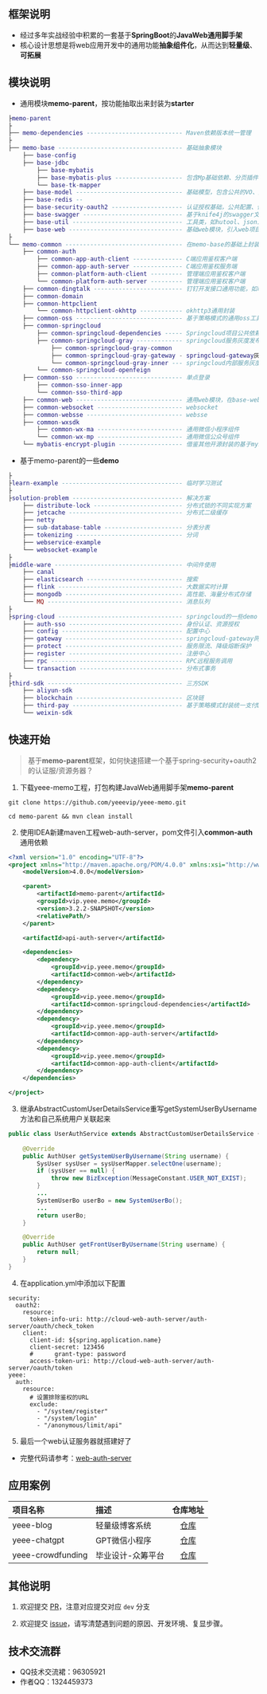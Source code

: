 ## 框架说明

- 经过多年实战经验中积累的一套基于**SpringBoot**的**JavaWeb通用脚手架**
- 核心设计思想是将web应用开发中的通用功能**抽象组件化**，从而达到**轻量级**、**可拓展**

## 模块说明

- 通用模块**memo-parent**，按功能抽取出来封装为**starter**

```lua
├memo-parent
├
├── memo-dependencies --------------------------- Maven依赖版本统一管理
├
├── memo-base ----------------------------------- 基础抽象模块
    ├── base-config
    ├── base-jdbc
        ├── base-mybatis  
        ├── base-mybatis-plus ------------------- 包含Mp基础依赖、分页插件、字段填充
        └── base-tk-mapper
    ├── base-model ------------------------------ 基础模型，包含公共的VO、异常类、注解类
    ├── base-redis -- 
    ├── base-security-oauth2 -------------------- 认证授权基础，公共配置、依赖、常亮等
    ├── base-swagger ---------------------------- 基于knife4j的swagger文档框架，只需要引入依赖添加配置即可使用
    ├── base-util ------------------------------- 工具类，如hutool、json工具、guava等
    ├── base-web -------------------------------- 基础web模块，引入web项目必须的springboot-web-starter、校验、监控等
├    
└── memo-common --------------------------------- 在memo-base的基础上封装的*通用模块*
    ├── common-auth 
        ├── common-app-auth-client -------------- C端应用鉴权客户端
        ├── common-app-auth-server -------------- C端应用鉴权服务端
        ├── common-platform-auth-client --------- 管理端应用鉴权客户端
        └── common-platform-auth-server --------- 管理端应用鉴权客户端
    ├── common-dingtalk ------------------------- 钉钉开发接口通用功能，如聊天机器人通知等 
    ├── common-domain
    ├── common-httpclient
        └── common-httpclient-okhttp ------------ okhttp3通用封装
    ├── common-oss ------------------------------ 基于策略模式的通用oss工具组件封装，如ali、七牛云等
    ├── common-springcloud 
        ├── common-springcloud-dependencies ----- Springcloud项目公共依赖，如服务配置、服务注册、负载均衡、限流熔断等
        ├── common-springcloud-gray ------------- springcloud服务灰度发布组件
            ├── common-springcloud-gray-common 
            ├── common-springcloud-gray-gateway - springcloud-gateway灰度发布依赖
            └── common-springcloud-gray-inner --- springcloud内部服务灰度发布依赖
        └── common-springcloud-openfeign
    ├── common-sso ------------------------------ 单点登录
        ├── common-sso-inner-app 
        └── common-sso-third-app
    ├── common-web ------------------------------ 通用web模块，在base-web基础上加入jdbc、swagger等，较完整的web-starter
    ├── common-websocket ------------------------ websocket 
    ├── common-websse --------------------------- websse
    ├── common-wxsdk
        ├── common-wx-ma ------------------------ 通用微信小程序组件
        └── common-wx-mp ------------------------ 通用微信公众号组件
    └── mybatis-encrypt-plugin ------------------ 借鉴其他开源封装的基于mybatis的数据库字段脱敏组件
```

- 基于memo-parent的一些**demo**

```lua
├ 
├learn-example ---------------------------------- 临时学习测试
├
├solution-problem ------------------------------- 解决方案
    ├── distribute-lock ------------------------- 分布式锁的不同实现方案
    ├── jetcache -------------------------------- 分布式二级缓存
    ├── netty
    ├── sub-database-table ---------------------- 分表分表
    ├── tokenizing ------------------------------ 分词
    ├── webservice-example 
    └── websocket-example
├ 
├middle-ware ------------------------------------ 中间件使用
    ├── canal
    ├── elasticsearch --------------------------- 搜索
    ├── flink ----------------------------------- 大数据实时计算
    ├── mongodb --------------------------------- 高性能、海量分布式存储
    └── MQ -------------------------------------- 消息队列
├ 
├spring-cloud ----------------------------------- springcloud的一些demo
    ├── auth-sso -------------------------------- 身份认证、资源授权
    ├── config ---------------------------------- 配置中心
    ├── gateway --------------------------------- springcloud-gateway网关
    ├── protect --------------------------------- 服务限流、降级熔断保护
    ├── register -------------------------------- 注册中心
    ├── rpc ------------------------------------- RPC远程服务调用
    └── transaction ----------------------------- 分布式事务
├ 
├third-sdk -------------------------------------- 三方SDK
    ├── aliyun-sdk
    ├── blockchain ------------------------------ 区块链
    ├── third-pay ------------------------------- 基于策略模式封装统一支付DEMo，包含微信、支付宝各种支付方式的统一处理
    └── weixin-sdk
```

## 快速开始

> 基于**memo-parent**框架，如何快速搭建一个基于spring-security+oauth2的认证服/资源务器？

1. 下载yeee-memo工程，打包构建JavaWeb通用脚手架**memo-parent**

```
git clone https://github.com/yeeevip/yeee-memo.git

cd memo-parent && mvn clean install
```

2. 使用IDEA新建maven工程web-auth-server，pom文件引入**common-auth**通用依赖

```xml
<?xml version="1.0" encoding="UTF-8"?>
<project xmlns="http://maven.apache.org/POM/4.0.0" xmlns:xsi="http://www.w3.org/2001/XMLSchema-instance" xsi:schemaLocation="http://maven.apache.org/POM/4.0.0 http://maven.apache.org/xsd/maven-4.0.0.xsd">
    <modelVersion>4.0.0</modelVersion>

    <parent>
        <artifactId>memo-parent</artifactId>
        <groupId>vip.yeee.memo</groupId>
        <version>3.2.2-SNAPSHOT</version>
        <relativePath/>
    </parent>

    <artifactId>api-auth-server</artifactId>

    <dependencies>
        <dependency>
            <groupId>vip.yeee.memo</groupId>
            <artifactId>common-web</artifactId>
        </dependency>
        <dependency>
            <groupId>vip.yeee.memo</groupId>
            <artifactId>common-springcloud-dependencies</artifactId>
        </dependency>
        <dependency>
            <groupId>vip.yeee.memo</groupId>
            <artifactId>common-app-auth-server</artifactId>
        </dependency>
        <dependency>
            <groupId>vip.yeee.memo</groupId>
            <artifactId>common-app-auth-client</artifactId>
        </dependency>
    </dependencies>

</project>
```

3. 继承AbstractCustomUserDetailsService重写getSystemUserByUsername方法和自己系统用户关联起来

```java
public class UserAuthService extends AbstractCustomUserDetailsService {
    
    @Override
    public AuthUser getSystemUserByUsername(String username) {
        SysUser sysUser = sysUserMapper.selectOne(username);
        if (sysUser == null) {
            throw new BizException(MessageConstant.USER_NOT_EXIST);
        }
        ...
        SystemUserBo userBo = new SystemUserBo();
        ...
        return userBo;
    }

    @Override
    public AuthUser getFrontUserByUsername(String username) {
        return null;
    }
}
```

4. 在application.yml中添加以下配置

```
security:
  oauth2:
    resource:
      token-info-uri: http://cloud-web-auth-server/auth-server/oauth/check_token
    client:
      client-id: ${spring.application.name}
      client-secret: 123456
      #      grant-type: password
      access-token-uri: http://cloud-web-auth-server/auth-server/oauth/token
yeee:
  auth:
    resource:
      # 设置排除鉴权的URL
      exclude:
        - "/system/register"
        - "/system/login"
        - "/anonymous/limit/api"
```

5. 最后一个web认证服务器就搭建好了

- 完整代码请参考：[web-auth-server](https://gitee.com/yeeevip/yeee-memo/tree/master/spring-cloud/auth-sso/web-auth-server)

## 应用案例



| 项目名称      | 描述                                                                   |                          仓库地址                          |
|:----------|:---------------------------------------------------------------------|:------------------------------------------------------:|
| yeee-blog | 轻量级博客系统         |     [仓库](https://gitee.com/yeeevip/yeee-blog.git)     |     
| yeee-chatgpt | GPT微信小程序            |    [仓库](https://gitee.com/yeeevip/yeee-chatgpt.git)    |    
| yeee-crowdfunding | 毕业设计-众筹平台   | [仓库](https://gitee.com/yeeevip/yeee-crowdfunding.git) |

## 其他说明

1. 欢迎提交 [PR](https://www.yeee.vip)，注意对应提交对应 `dev` 分支

2. 欢迎提交 [issue](https://github.com/yeeevip/yeee-memo/issues)，请写清楚遇到问题的原因、开发环境、复显步骤。

## 技术交流群

- QQ技术交流裙：96305921
- 作者QQ：1324459373
